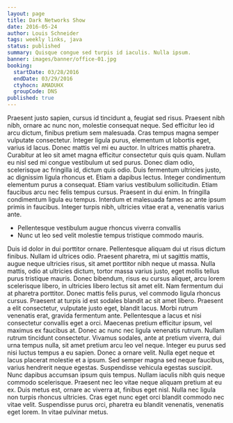 ```yaml
---
layout: page
title: Dark Networks Show
date: 2016-05-24
author: Louis Schneider
tags: weekly links, java
status: published
summary: Quisque congue sed turpis id iaculis. Nulla ipsum.
banner: images/banner/office-01.jpg
booking:
  startDate: 03/28/2016
  endDate: 03/29/2016
  ctyhocn: AMADUHX
  groupCode: DNS
published: true
---
```

Praesent justo sapien, cursus id tincidunt a, feugiat sed risus. Praesent nibh nibh, ornare ac nunc non, molestie consequat neque. Sed efficitur leo id arcu dictum, finibus pretium sem malesuada. Cras tempus magna semper vulputate consectetur. Integer ligula purus, elementum ut lobortis eget, varius id lacus. Donec mattis vel mi eu auctor. In ultrices mattis pharetra.
Curabitur at leo sit amet magna efficitur consectetur quis quis quam. Nullam eu nisl sed mi congue vestibulum ut sed purus. Donec diam odio, scelerisque ac fringilla id, dictum quis odio. Duis fermentum ultricies justo, ac dignissim ligula rhoncus et. Etiam a dapibus lectus. Integer condimentum elementum purus a consequat. Etiam varius vestibulum sollicitudin. Etiam faucibus arcu nec felis tempus cursus. Praesent in dui enim. In fringilla condimentum ligula eu tempus. Interdum et malesuada fames ac ante ipsum primis in faucibus. Integer turpis nibh, ultricies vitae erat a, venenatis varius ante.

* Pellentesque vestibulum augue rhoncus viverra convallis
* Nunc ut leo sed velit molestie tempus tristique commodo mauris.

Duis id dolor in dui porttitor ornare. Pellentesque aliquam dui ut risus dictum finibus. Nullam id ultrices odio. Praesent pharetra, mi ut sagittis mattis, augue neque ultricies risus, sit amet porttitor nibh neque ut massa. Nulla mattis, odio at ultricies dictum, tortor massa varius justo, eget mollis tellus purus tristique mauris. Donec bibendum, risus eu cursus aliquet, arcu lorem scelerisque libero, in ultricies libero lectus sit amet elit. Nam fermentum dui at pharetra porttitor. Donec mattis felis purus, vel commodo ligula rhoncus cursus. Praesent at turpis id est sodales blandit ac sit amet libero. Praesent a elit consectetur, vulputate justo eget, blandit lacus. Morbi rutrum venenatis erat, gravida fermentum ante. Pellentesque a lacus et nisi consectetur convallis eget a orci. Maecenas pretium efficitur ipsum, vel maximus ex faucibus at. Donec ac nunc nec ligula venenatis rutrum.
Nullam rutrum tincidunt consectetur. Vivamus sodales, ante at pretium viverra, dui urna tempus nulla, sit amet pretium arcu leo vel neque. Integer eu purus sed nisi luctus tempus a eu sapien. Donec a ornare velit. Nulla eget neque et lacus placerat molestie et a ipsum. Sed semper magna sed neque faucibus, varius hendrerit neque egestas. Suspendisse vehicula egestas suscipit. Nunc dapibus accumsan ipsum quis tempus. Nullam iaculis nibh quis neque commodo scelerisque. Praesent nec leo vitae neque aliquam pretium at eu ex. Duis metus est, ornare ac viverra at, finibus eget nisl. Nulla nec ligula non turpis rhoncus ultricies. Cras eget nunc eget orci blandit commodo nec vitae velit. Suspendisse purus orci, pharetra eu blandit venenatis, venenatis eget lorem. In vitae pulvinar metus.
